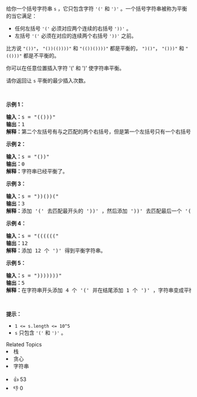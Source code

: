 <p>给你一个括号字符串&nbsp;<code>s</code>&nbsp;，它只包含字符&nbsp;<code>'('</code> 和&nbsp;<code>')'</code>&nbsp;。一个括号字符串被称为平衡的当它满足：</p>

<ul> 
 <li>任何左括号&nbsp;<code>'('</code>&nbsp;必须对应两个连续的右括号&nbsp;<code>'))'</code>&nbsp;。</li> 
 <li>左括号&nbsp;<code>'('</code>&nbsp;必须在对应的连续两个右括号&nbsp;<code>'))'</code>&nbsp;之前。</li> 
</ul>

<p>比方说&nbsp;<code>"())"</code>，&nbsp;<code>"())(())))"</code> 和&nbsp;<code>"(())())))"</code>&nbsp;都是平衡的，&nbsp;<code>")()"</code>，&nbsp;<code>"()))"</code> 和&nbsp;<code>"(()))"</code>&nbsp;都是不平衡的。</p>

<p>你可以在任意位置插入字符 '(' 和 ')' 使字符串平衡。</p>

<p>请你返回让 <code>s</code>&nbsp;平衡的最少插入次数。</p>

<p>&nbsp;</p>

<p><strong>示例 1：</strong></p>

<pre><strong>输入：</strong>s = "(()))"
<strong>输出：</strong>1
<strong>解释：</strong>第二个左括号有与之匹配的两个右括号，但是第一个左括号只有一个右括号。我们需要在字符串结尾额外增加一个 ')' 使字符串变成平衡字符串 "(())))" 。
</pre>

<p><strong>示例 2：</strong></p>

<pre><strong>输入：</strong>s = "())"
<strong>输出：</strong>0
<strong>解释：</strong>字符串已经平衡了。
</pre>

<p><strong>示例 3：</strong></p>

<pre><strong>输入：</strong>s = "))())("
<strong>输出：</strong>3
<strong>解释：</strong>添加 '(' 去匹配最开头的 '))' ，然后添加 '))' 去匹配最后一个 '(' 。
</pre>

<p><strong>示例 4：</strong></p>

<pre><strong>输入：</strong>s = "(((((("
<strong>输出：</strong>12
<strong>解释：</strong>添加 12 个 ')' 得到平衡字符串。
</pre>

<p><strong>示例 5：</strong></p>

<pre><strong>输入：</strong>s = ")))))))"
<strong>输出：</strong>5
<strong>解释：</strong>在字符串开头添加 4 个 '(' 并在结尾添加 1 个 ')' ，字符串变成平衡字符串 "(((())))))))" 。
</pre>

<p>&nbsp;</p>

<p><strong>提示：</strong></p>

<ul> 
 <li><code>1 &lt;= s.length &lt;= 10^5</code></li> 
 <li><code>s</code>&nbsp;只包含&nbsp;<code>'('</code> 和&nbsp;<code>')'</code>&nbsp;。</li> 
</ul>

<div><div>Related Topics</div><div><li>栈</li><li>贪心</li><li>字符串</li></div></div><br><div><li>👍 53</li><li>👎 0</li></div>